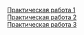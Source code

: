 <a href="https://el122.github.io/webLabs/1" target="_blank">Практическая работа 1</a><br>
<a href="https://el122.github.io/webLabs/2" target="_blank">Практическая работа 2</a><br>
<a href="https://el122.github.io/webLabs/3" target="_blank">Практическая работа 3</a><br>
